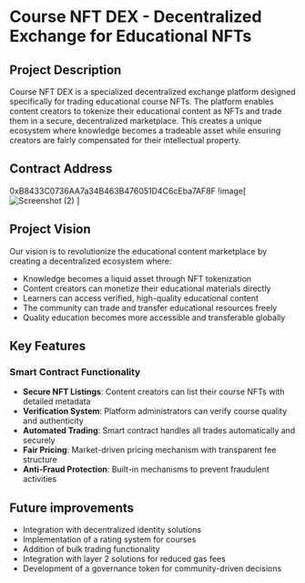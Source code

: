 # Course NFT DEX - Decentralized Exchange for Educational NFTs

## Project Description
Course NFT DEX is a specialized decentralized exchange platform designed specifically for trading educational course NFTs. The platform enables content creators to tokenize their educational content as NFTs and trade them in a secure, decentralized marketplace. This creates a unique ecosystem where knowledge becomes a tradeable asset while ensuring creators are fairly compensated for their intellectual property.

## Contract Address
0xB8433C0736AA7a34B463B476051D4C6cEba7AF8F
!image[![Screenshot (2)](https://github.com/user-attachments/assets/7d9275eb-9e73-4540-a791-a2a81a226305)
]

## Project Vision
Our vision is to revolutionize the educational content marketplace by creating a decentralized ecosystem where:
- Knowledge becomes a liquid asset through NFT tokenization
- Content creators can monetize their educational materials directly
- Learners can access verified, high-quality educational content
- The community can trade and transfer educational resources freely
- Quality education becomes more accessible and transferable globally

## Key Features

### Smart Contract Functionality
- **Secure NFT Listings**: Content creators can list their course NFTs with detailed metadata
- **Verification System**: Platform administrators can verify course quality and authenticity
- **Automated Trading**: Smart contract handles all trades automatically and securely
- **Fair Pricing**: Market-driven pricing mechanism with transparent fee structure
- **Anti-Fraud Protection**: Built-in mechanisms to prevent fraudulent activities



## Future improvements
- Integration with decentralized identity solutions
- Implementation of a rating system for courses
- Addition of bulk trading functionality
- Integration with layer 2 solutions for reduced gas fees
- Development of a governance token for community-driven decisions
